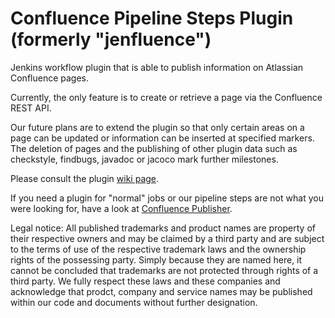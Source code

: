 # Confluence Pipeline Steps Plugin (formerly "jenfluence")
Jenkins workflow plugin that is able to publish information on Atlassian Confluence pages.

Currently, the only feature is to create or retrieve a page via the Confluence REST API.

Our future plans are to extend the plugin so that only certain areas on a page can be updated or information can be inserted at specified markers. The deletion of pages and the publishing of other plugin data such as checkstyle, findbugs, javadoc or jacoco mark further milestones.

Please consult the plugin [wiki page](https://wiki.jenkins.io/display/JENKINS/Confluence+Steps+Pipeline+Plugin).

If you need a plugin for "normal" jobs or our pipeline steps are not what you were looking for, have a look at [Confluence Publisher](https://plugins.jenkins.io/confluence-publisher).

Legal notice:
All published trademarks and product names are property of their respective owners and may be claimed by a third party and are subject to the terms of use of the respective trademark laws and the ownership rights of the possessing party. Simply because they are named here, it cannot be concluded that trademarks are not protected through rights of a third party.
We fully respect these laws and these companies and acknowledge that prodct, company and service names may be published within our code and documents without further designation.